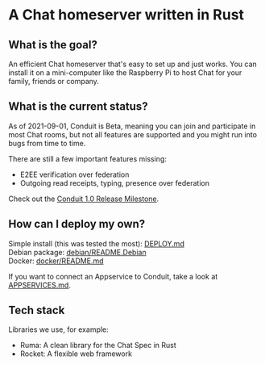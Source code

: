 # A Chat homeserver written in Rust

## What is the goal?

An efficient Chat homeserver that's easy to set up and just works. You can install
it on a mini-computer like the Raspberry Pi to host Chat for your family,
friends or company.

## What is the current status?

As of 2021-09-01, Conduit is Beta, meaning you can join and participate in most
Chat rooms, but not all features are supported and you might run into bugs
from time to time.

There are still a few important features missing:

- E2EE verification over federation
- Outgoing read receipts, typing, presence over federation

Check out the [Conduit 1.0 Release Milestone](https://gitlab.com/famedly/conduit/-/milestones/3).

## How can I deploy my own?

Simple install (this was tested the most): [DEPLOY.md](DEPLOY.md)\
Debian package: [debian/README.Debian](debian/README.Debian)\
Docker: [docker/README.md](docker/README.md)

If you want to connect an Appservice to Conduit, take a look at [APPSERVICES.md](APPSERVICES.md).

## Tech stack

Libraries we use, for example:

- Ruma: A clean library for the Chat Spec in Rust
- Rocket: A flexible web framework
